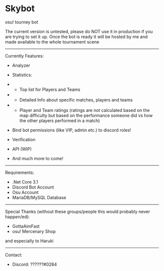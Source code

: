 # Skybot
osu! tourney bot


The current version is untested, please do NOT use it in production if you are trying to set it up.
Once the bot is ready it will be hosted by me and made available to the whole tournament scene


---
Currently Features:

- Analyzer
- Statistics:
- - Top list for Players and Teams
- - Detailed Info about specific matches, players and teams
- - Player and Team ratings (ratings are not calculated based on the map difficulty but based on the performance someone did vs how the other players performed in a match)
- Bind bot permissions (like VIP, admin etc.) to discord roles!
- Verification
- API (WIP)

- And much more to come!

---
Requirements:
- .Net Core 3.1
- Discord Bot Account
- Osu Account
- MariaDB/MySQL Database

---
Special Thanks (without these groups/people this would probably never happen/ed):
- GottaAimFast
- osu! Mercenary Shop

and especially to Haruki

---
Contact:
- Discord: ??????#0284
